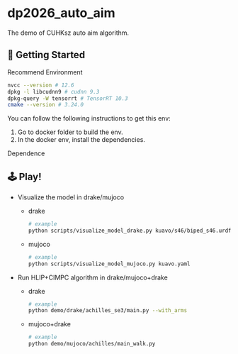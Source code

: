 # dp2026_auto_aim
The demo of CUHKsz auto aim algorithm.

## 📖 Getting Started
Recommend Environment
```bash
nvcc --version # 12.6
dpkg -l libcudnn9 # cudnn 9.3
dpkg-query -W tensorrt # TensorRT 10.3
cmake --version # 3.24.0
```

You can follow the following instructions to get this env:

1. Go to docker folder to build the env.
2. In the docker env, install the dependencies.

Dependence



## 🕹️ Play!
* Visualize the model in drake/mujoco

  * drake

      ```bash
      # example
      python scripts/visualize_model_drake.py kuavo/s46/biped_s46.urdf biped_s46
      ```

  * mujoco

      ```bash
      # example
      python scripts/visualize_model_mujoco.py kuavo.yaml
      ```
      
* Run HLIP+CIMPC algorithm in drake/mujoco+drake

  * drake

      ```bash
      # example
      python demo/drake/achilles_se3/main.py --with_arms
      ```

  * mujoco+drake

      ```bash
      # example
      python demo/mujoco/achilles/main_walk.py 